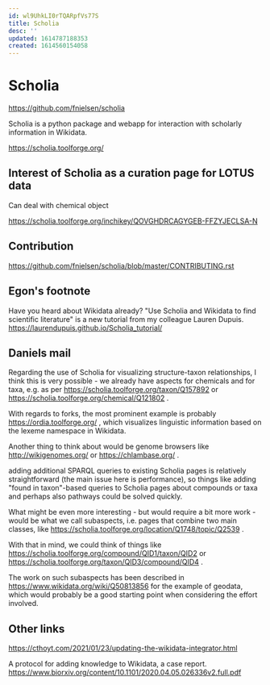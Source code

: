 ```yaml
---
id: wl9UhkLI0rTQARpfVs77S
title: Scholia
desc: ''
updated: 1614787188353
created: 1614560154058
---
```


# Scholia

https://github.com/fnielsen/scholia

Scholia is a python package and webapp for interaction with scholarly information in Wikidata.

https://scholia.toolforge.org/

## Interest of Scholia as a curation page for LOTUS data

Can deal with chemical object 

https://scholia.toolforge.org/inchikey/QOVGHDRCAGYGEB-FFZYJECLSA-N


## Contribution 

https://github.com/fnielsen/scholia/blob/master/CONTRIBUTING.rst



## Egon's footnote 

Have you heard about Wikidata already? "Use Scholia and Wikidata to find scientific literature" is a new tutorial from my colleague Lauren Dupuis. https://laurendupuis.github.io/Scholia_tutorial/

## Daniels mail

Regarding the use of Scholia for visualizing structure-taxon relationships, I think this is very possible - we already have aspects for chemicals and for taxa, e.g. as per
https://scholia.toolforge.org/taxon/Q157892
or
https://scholia.toolforge.org/chemical/Q121802 .

With regards to forks, the most prominent example is probably
https://ordia.toolforge.org/ ,
which visualizes linguistic information based on the lexeme namespace in Wikidata.

Another thing to think about would be genome browsers like
http://wikigenomes.org/
or
https://chlambase.org/ .


adding additional SPARQL queries to existing Scholia pages is relatively straightforward (the main issue here is performance), so things like adding "found in taxon"-based queries to Scholia pages about compounds or taxa and perhaps also pathways could be solved quickly.

What might be even more interesting - but would require a bit more work - would be what we call subaspects, i.e. pages that combine two main classes, like https://scholia.toolforge.org/location/Q1748/topic/Q2539 .

With that in mind, we could think of things like
https://scholia.toolforge.org/compound/QID1/taxon/QID2
or
https://scholia.toolforge.org/taxon/QID3/compound/QID4 .

The work on such subaspects has been described in
https://www.wikidata.org/wiki/Q50813856 for the example of geodata,
which would probably be a good starting point when considering the effort involved.



## Other links

https://cthoyt.com/2021/01/23/updating-the-wikidata-integrator.html

A protocol for adding knowledge to Wikidata, a case report.
https://www.biorxiv.org/content/10.1101/2020.04.05.026336v2.full.pdf

